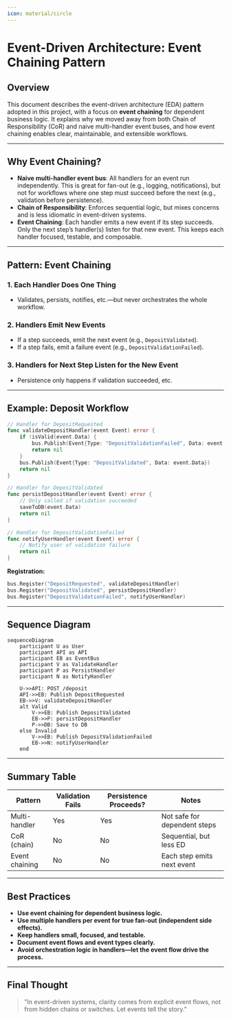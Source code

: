 ```yaml
---
icon: material/circle
---
```

# Event-Driven Architecture: Event Chaining Pattern

## Overview

This document describes the event-driven architecture (EDA) pattern adopted in this project, with a focus on **event chaining** for dependent business logic. It explains why we moved away from both Chain of Responsibility (CoR) and naive multi-handler event buses, and how event chaining enables clear, maintainable, and extensible workflows.

---

## Why Event Chaining?

- **Naive multi-handler event bus**: All handlers for an event run independently. This is great for fan-out (e.g., logging, notifications), but not for workflows where one step must succeed before the next (e.g., validation before persistence).
- **Chain of Responsibility**: Enforces sequential logic, but mixes concerns and is less idiomatic in event-driven systems.
- **Event Chaining**: Each handler emits a new event if its step succeeds. Only the next step’s handler(s) listen for that new event. This keeps each handler focused, testable, and composable.

---

## Pattern: Event Chaining

### 1. **Each Handler Does One Thing**

- Validates, persists, notifies, etc.—but never orchestrates the whole workflow.

### 2. **Handlers Emit New Events**

- If a step succeeds, emit the next event (e.g., `DepositValidated`).
- If a step fails, emit a failure event (e.g., `DepositValidationFailed`).

### 3. **Handlers for Next Step Listen for the New Event**

- Persistence only happens if validation succeeded, etc.

---

## Example: Deposit Workflow

```go
// Handler for DepositRequested
func validateDepositHandler(event Event) error {
    if !isValid(event.Data) {
        bus.Publish(Event{Type: "DepositValidationFailed", Data: event.Data})
        return nil
    }
    bus.Publish(Event{Type: "DepositValidated", Data: event.Data})
    return nil
}

// Handler for DepositValidated
func persistDepositHandler(event Event) error {
    // Only called if validation succeeded
    saveToDB(event.Data)
    return nil
}

// Handler for DepositValidationFailed
func notifyUserHandler(event Event) error {
    // Notify user of validation failure
    return nil
}
```

**Registration:**

```go
bus.Register("DepositRequested", validateDepositHandler)
bus.Register("DepositValidated", persistDepositHandler)
bus.Register("DepositValidationFailed", notifyUserHandler)
```

---

## Sequence Diagram

```mermaid
sequenceDiagram
    participant U as User
    participant API as API
    participant EB as EventBus
    participant V as ValidateHandler
    participant P as PersistHandler
    participant N as NotifyHandler

    U->>API: POST /deposit
    API->>EB: Publish DepositRequested
    EB->>V: validateDepositHandler
    alt Valid
        V->>EB: Publish DepositValidated
        EB->>P: persistDepositHandler
        P->>DB: Save to DB
    else Invalid
        V->>EB: Publish DepositValidationFailed
        EB->>N: notifyUserHandler
    end
```

---

## Summary Table

| Pattern         | Validation Fails | Persistence Proceeds? | Notes                        |
|-----------------|------------------|-----------------------|------------------------------|
| Multi-handler   | Yes              | Yes                   | Not safe for dependent steps |
| CoR (chain)     | No               | No                    | Sequential, but less ED      |
| Event chaining  | No               | No                    | Each step emits next event   |

---

## Best Practices

- **Use event chaining for dependent business logic.**
- **Use multiple handlers per event for true fan-out (independent side effects).**
- **Keep handlers small, focused, and testable.**
- **Document event flows and event types clearly.**
- **Avoid orchestration logic in handlers—let the event flow drive the process.**

---

## Final Thought
>
> "In event-driven systems, clarity comes from explicit event flows, not from hidden chains or switches. Let events tell the story."
